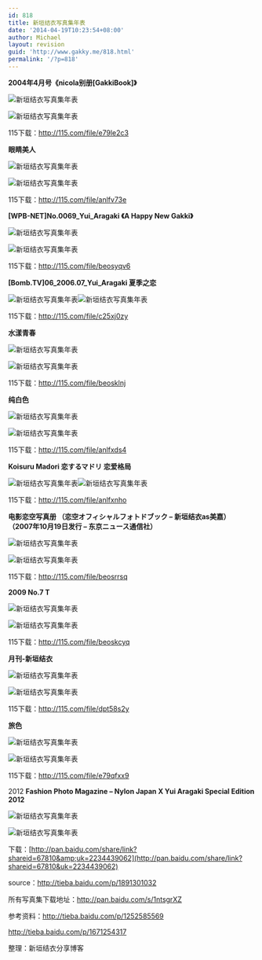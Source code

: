 ```yaml
---
id: 818
title: 新垣结衣写真集年表
date: '2014-04-19T10:23:54+08:00'
author: Michael
layout: revision
guid: 'http://www.gakky.me/818.html'
permalink: '/?p=818'
---
```


**2004年4月号《nicola别册\[GakkiBook\]》**

<span class="text-img-holder">![新垣结衣写真集年表](http://www.yui-aragaki.org/wp-content/uploads/img/B4BB6AD689F6F997AF4A5B0ACE5E7EFD_B500_900_500_691.jpeg)</span>

<span class="text-img-holder">![新垣结衣写真集年表](http://www.yui-aragaki.org/wp-content/uploads/img/FD49B01BD1781B1015092FE6EAE0D141_B500_900_500_691.jpeg)</span>

115下载：<http://115.com/file/e79le2c3>

**眼睛美人**

<span class="text-img-holder">![新垣结衣写真集年表](http://www.yui-aragaki.org/wp-content/uploads/img/EE8AE8A30D090BADE7877F2DC334C870_B500_900_500_709.jpeg)</span>

<span class="text-img-holder">![新垣结衣写真集年表](http://www.yui-aragaki.org/wp-content/uploads/img/BBC5DF71DF66770F56690B5B42858C72_B500_900_500_709.jpeg)</span>

115下载：<http://115.com/file/anlfv73e>

**\[WPB-NET\]No.0069\_Yui\_Aragaki 《A Happy New Gakki》**

<span class="text-img-holder">![新垣结衣写真集年表](http://www.yui-aragaki.org/wp-content/uploads/img/1A0F2E0475E3CF1D30D7B06BBDA1A6B0_B500_900_500_375.jpeg)</span>

<span class="text-img-holder">![新垣结衣写真集年表](http://www.yui-aragaki.org/wp-content/uploads/img/BD68E4B1379C4165FBCA75C7BCFA8351_B500_900_500_679.jpeg)</span>

115下载：<http://115.com/file/beosyqv6>

**\[Bomb.TV\]06\_2006.07\_Yui\_Aragaki 夏季之恋**

<span class="text-img-holder">![新垣结衣写真集年表](http://www.yui-aragaki.org/wp-content/uploads/img/E2D999C139AD73BBAE25B064355EE192_B500_900_300_300.jpeg)</span><span class="text-img-holder">![新垣结衣写真集年表](http://www.yui-aragaki.org/wp-content/uploads/img/24B80D9735D4F01244A92D9687834611_B500_900_500_679.jpeg)</span>

115下载：<http://115.com/file/c25xj0zy>

**水漾青春**

<span class="text-img-holder">![新垣结衣写真集年表](http://www.yui-aragaki.org/wp-content/uploads/img/512071701E2F9B08F3F431C26ED58A6A_B500_900_500_627.jpeg)</span>

<span class="text-img-holder">![新垣结衣写真集年表](http://www.yui-aragaki.org/wp-content/uploads/img/3A3B7B18C2993056ABFCD93B4A47FA79_B500_900_500_640.jpeg)</span>

115下载：<http://115.com/file/beosklnj>

**纯白色**

<span class="text-img-holder">![新垣结衣写真集年表](http://www.yui-aragaki.org/wp-content/uploads/img/1A9C3CB555F169616A9AD77F2C9D7CBD_B500_900_500_605.jpeg)</span>

<span class="text-img-holder">![新垣结衣写真集年表](http://www.yui-aragaki.org/wp-content/uploads/img/7378BEFFA3A652643CD60FF47F8AF126_B500_900_500_352.jpeg)</span>

115下载：<http://115.com/file/anlfxds4>

**Koisuru Madori 恋するマドリ 恋爱格局**

<span class="text-img-holder">![新垣结衣写真集年表](http://www.yui-aragaki.org/wp-content/uploads/img/8624030783338FE945E168B66E2E6044_B500_900_500_699.jpeg)</span><span class="text-img-holder">![新垣结衣写真集年表](http://www.yui-aragaki.org/wp-content/uploads/img/4EE451ED096A7923F73EAAE9B621FE03_B500_900_500_699.jpeg)</span>

115下载：<http://115.com/file/anlfxnho>

**电影恋空写真册 （恋空オフィシャルフォトドブック – 新垣结衣as美嘉） （2007年10月19日发行 – 东京ニュース通信社）**

<span class="text-img-holder">![新垣结衣写真集年表](http://www.yui-aragaki.org/wp-content/uploads/img/5B78E3FFD5EB7B0C834E4CC56DF86759_B500_900_500_652.jpeg)</span>

<span class="text-img-holder">![新垣结衣写真集年表](http://www.yui-aragaki.org/wp-content/uploads/img/D19D45D004E8074053C74B32CA52245D_B500_900_500_693.jpeg)</span>

115下载：<http://115.com/file/beosrrsq>

**2009 No.7 T**

<span class="text-img-holder">![新垣结衣写真集年表](http://www.yui-aragaki.org/wp-content/uploads/img/9CE1531472FF1DDF355408CB6EEE5421_B500_900_500_663.jpeg)</span>

<span class="text-img-holder">![新垣结衣写真集年表](http://www.yui-aragaki.org/wp-content/uploads/img/330D9706ED59DEC09FCB1841D3B8D95C_B500_900_500_684.jpeg)</span>

115下载：<http://115.com/file/beoskcyq>

**月刊-新垣结衣**

<span class="text-img-holder">![新垣结衣写真集年表](http://www.yui-aragaki.org/wp-content/uploads/img/F2FA7A1A9BEA15CC387E935BE83BDB4A_B500_900_500_711.jpeg)</span>

<span class="text-img-holder">![新垣结衣写真集年表](http://www.yui-aragaki.org/wp-content/uploads/img/78D86D674B83D58E9716F371046F0328_B500_900_500_711.jpeg)</span>

115下载：<http://115.com/file/dpt58s2y>

**旅色**

<span class="text-img-holder">![新垣结衣写真集年表](http://www.yui-aragaki.org/wp-content/uploads/img/6595FAD96A1FB6BAD7581EA0DCBE180C_B500_900_424_598.jpeg)</span>

<span class="text-img-holder">![新垣结衣写真集年表](http://www.yui-aragaki.org/wp-content/uploads/img/086704218131ACCE0509B701C9F40DF8_B500_900_500_353.jpeg)</span>

115下载：<http://115.com/file/e79qfxx9>

2012  **Fashion Photo Magazine – Nylon Japan X Yui Aragaki Special Edition 2012**

<span class="text-img-holder">![新垣结衣写真集年表](http://www.yui-aragaki.org/wp-content/uploads/img/857522938750666BBB87B1E146045602_B500_900_500_626.jpeg)</span>

<span class="text-img-holder">![新垣结衣写真集年表](http://www.yui-aragaki.org/wp-content/uploads/img/E3DAFF1396FACDB2A948DFD761D55C96_B500_900_500_649.jpeg)</span>

下载：[http://pan.baidu.com/share/link?shareid=67810&amp;uk=2234439062](http://pan.baidu.com/share/link?shareid=67810&uk=2234439062)

source：<http://tieba.baidu.com/p/1891301032>

所有写真集下载地址：<http://pan.baidu.com/s/1ntsgrXZ>

参考资料：<http://tieba.baidu.com/p/1252585569>

<http://tieba.baidu.com/p/1671254317>

整理：新垣结衣分享博客
